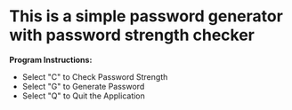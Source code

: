 # This is a simple password generator with password strength checker

**Program Instructions:**
- Select "C" to Check Password Strength
- Select "G" to Generate Password
- Select "Q" to Quit the Application
